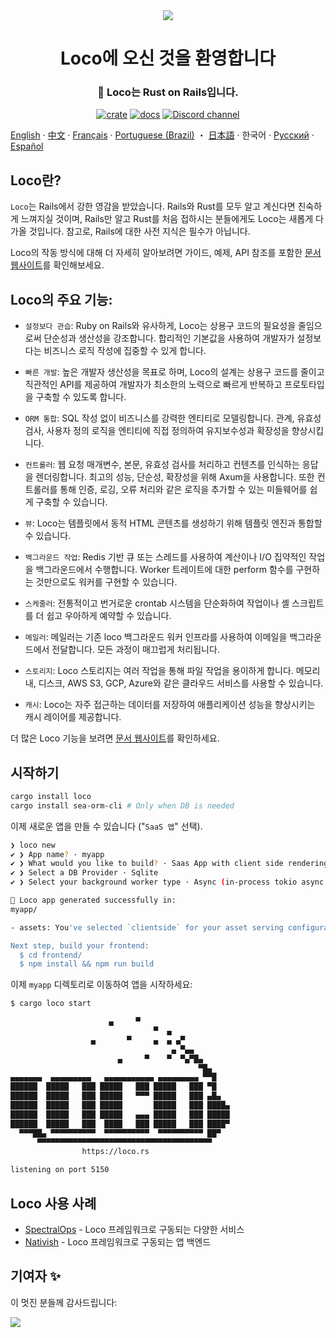 <div align="center">

   <img src="https://github.com/loco-rs/loco/assets/83390/992d215a-3cd3-42ee-a1c7-de9fd25a5bac"/>

   <h1>Loco에 오신 것을 환영합니다</h1>

   <h3>
   🚂 Loco는 Rust on Rails입니다.
   </h3>

   [![crate](https://img.shields.io/crates/v/loco-rs.svg)](https://crates.io/crates/loco-rs)
   [![docs](https://docs.rs/loco-rs/badge.svg)](https://docs.rs/loco-rs)
   [![Discord channel](https://img.shields.io/badge/discord-Join-us)](https://discord.gg/fTvyBzwKS8)

 </div>

[English](./README.md) · [中文](./README-zh_CN.md) · [Français](./README.fr.md) · [Portuguese (Brazil)](./README-pt_BR.md) ・ [日本語](./README.ja.md) · 한국어 · [Русский](./README.ru.md) · [Español](./README.es.md)


## Loco란?
`Loco`는 Rails에서 강한 영감을 받았습니다. Rails와 Rust를 모두 알고 계신다면 친숙하게 느껴지실 것이며, Rails만 알고 Rust를 처음 접하시는 분들에게도 Loco는 새롭게 다가올 것입니다. 참고로, Rails에 대한 사전 지식은 필수가 아닙니다.

Loco의 작동 방식에 대해 더 자세히 알아보려면 가이드, 예제, API 참조를 포함한 [문서 웹사이트](https://loco.rs)를 확인해보세요.

## Loco의 주요 기능:

* `설정보다 관습`: Ruby on Rails와 유사하게, Loco는 상용구 코드의 필요성을 줄임으로써 단순성과 생산성을 강조합니다. 합리적인 기본값을 사용하여 개발자가 설정보다는 비즈니스 로직 작성에 집중할 수 있게 합니다.

* `빠른 개발`: 높은 개발자 생산성을 목표로 하며, Loco의 설계는 상용구 코드를 줄이고 직관적인 API를 제공하여 개발자가 최소한의 노력으로 빠르게 반복하고 프로토타입을 구축할 수 있도록 합니다.

* `ORM 통합`: SQL 작성 없이 비즈니스를 강력한 엔티티로 모델링합니다. 관계, 유효성 검사, 사용자 정의 로직을 엔티티에 직접 정의하여 유지보수성과 확장성을 향상시킵니다.

* `컨트롤러`: 웹 요청 매개변수, 본문, 유효성 검사를 처리하고 컨텐츠를 인식하는 응답을 렌더링합니다. 최고의 성능, 단순성, 확장성을 위해 Axum을 사용합니다. 또한 컨트롤러를 통해 인증, 로깅, 오류 처리와 같은 로직을 추가할 수 있는 미들웨어를 쉽게 구축할 수 있습니다.

* `뷰`: Loco는 템플릿에서 동적 HTML 콘텐츠를 생성하기 위해 템플릿 엔진과 통합할 수 있습니다.

* `백그라운드 작업`: Redis 기반 큐 또는 스레드를 사용하여 계산이나 I/O 집약적인 작업을 백그라운드에서 수행합니다. Worker 트레이트에 대한 perform 함수를 구현하는 것만으로도 워커를 구현할 수 있습니다.

* `스케줄러`: 전통적이고 번거로운 crontab 시스템을 단순화하여 작업이나 셸 스크립트를 더 쉽고 우아하게 예약할 수 있습니다.

* `메일러`: 메일러는 기존 loco 백그라운드 워커 인프라를 사용하여 이메일을 백그라운드에서 전달합니다. 모든 과정이 매끄럽게 처리됩니다.

* `스토리지`: Loco 스토리지는 여러 작업을 통해 파일 작업을 용이하게 합니다. 메모리 내, 디스크, AWS S3, GCP, Azure와 같은 클라우드 서비스를 사용할 수 있습니다.

* `캐시`: Loco는 자주 접근하는 데이터를 저장하여 애플리케이션 성능을 향상시키는 캐시 레이어를 제공합니다.

더 많은 Loco 기능을 보려면 [문서 웹사이트](https://loco.rs/docs/getting-started/tour/)를 확인하세요.


## 시작하기
<!-- <snip id="quick-installation-command" inject_from="yaml" template="sh"> -->
```sh
cargo install loco
cargo install sea-orm-cli # Only when DB is needed
```
<!-- </snip> -->

이제 새로운 앱을 만들 수 있습니다 ("`SaaS 앱`" 선택).


<!-- <snip id="loco-cli-new-from-template" inject_from="yaml" template="sh"> -->
```sh
❯ loco new
✔ ❯ App name? · myapp
✔ ❯ What would you like to build? · Saas App with client side rendering
✔ ❯ Select a DB Provider · Sqlite
✔ ❯ Select your background worker type · Async (in-process tokio async tasks)

🚂 Loco app generated successfully in:
myapp/

- assets: You've selected `clientside` for your asset serving configuration.

Next step, build your frontend:
  $ cd frontend/
  $ npm install && npm run build
```
<!-- </snip> -->

이제 `myapp` 디렉토리로 이동하여 앱을 시작하세요:

<!-- <snip id="starting-the-server-command-with-output" inject_from="yaml" template="sh"> -->
```sh
$ cargo loco start

                      ▄     ▀
                                ▀  ▄
                  ▄       ▀     ▄  ▄ ▄▀
                                    ▄ ▀▄▄
                        ▄     ▀    ▀  ▀▄▀█▄
                                          ▀█▄
▄▄▄▄▄▄▄  ▄▄▄▄▄▄▄▄▄   ▄▄▄▄▄▄▄▄▄▄▄ ▄▄▄▄▄▄▄▄▄ ▀▀█
██████  █████   ███ █████   ███ █████   ███ ▀█
██████  █████   ███ █████   ▀▀▀ █████   ███ ▄█▄
██████  █████   ███ █████       █████   ███ ████▄
██████  █████   ███ █████   ▄▄▄ █████   ███ █████
██████  █████   ███  ████   ███ █████   ███ ████▀
  ▀▀▀██▄ ▀▀▀▀▀▀▀▀▀▀  ▀▀▀▀▀▀▀▀▀▀  ▀▀▀▀▀▀▀▀▀▀ ██▀
      ▀▀▀▀▀▀▀▀▀▀▀▀▀▀▀▀▀▀▀▀▀▀▀▀▀▀▀▀▀▀▀▀▀▀▀▀▀▀▀
                https://loco.rs

listening on port 5150
```
<!-- </snip> -->

## Loco 사용 사례
+ [SpectralOps](https://spectralops.io) - Loco 프레임워크로 구동되는 다양한 서비스
+ [Nativish](https://nativi.sh) - Loco 프레임워크로 구동되는 앱 백엔드

## 기여자 ✨
이 멋진 분들께 감사드립니다:

<a href="https://github.com/loco-rs/loco/graphs/contributors">
  <img src="https://contrib.rocks/image?repo=loco-rs/loco" />
</a>

